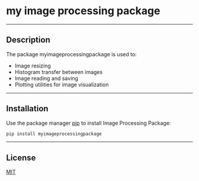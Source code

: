 # my image processing package
---

## Description

The package myimageprocessingpackage is used to:

- Image resizing
- Histogram transfer between images
- Image reading and saving
- Plotting utilities for image visualization

---

## Installation

Use the package manager [pip](https://pip.pypa.io/en/stable/) to install Image Processing Package:

```bash
pip install myimageprocessingpackage
```

---

## License
[MIT](LICENSE.txt)